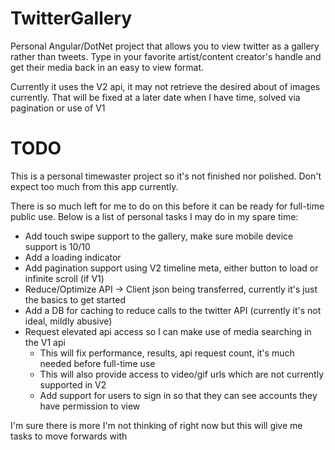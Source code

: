 # TwitterGallery
Personal Angular/DotNet project that allows you to view twitter as a gallery rather than tweets.
Type in your favorite artist/content creator's handle and get their media back in an easy to view format.

Currently it uses the V2 api, it may not retrieve the desired about of images currently.
That will be fixed at a later date when I have time, solved via pagination or use of V1


# TODO
This is a personal timewaster project so it's not finished nor polished.
Don't expect too much from this app currently.

There is so much left for me to do on this before it can be ready for full-time public use.
Below is a list of personal tasks I may do in my spare time:
  - Add touch swipe support to the gallery, make sure mobile device support is 10/10
  - Add a loading indicator
  - Add pagination support using V2 timeline meta, either button to load or infinite scroll (if V1)
  - Reduce/Optimize API -> Client json being transferred, currently it's just the basics to get started
  - Add a DB for caching to reduce calls to the twitter API (currently it's not ideal, mildly abusive)
  - Request elevated api access so I can make use of media searching in the V1 api
      - This will fix performance, results, api request count, it's much needed before full-time use
      - This will also provide access to video/gif urls which are not currently supported in V2
      - Add support for users to sign in so that they can see accounts they have permission to view
      
I'm sure there is more I'm not thinking of right now but this will give me tasks to move forwards with
